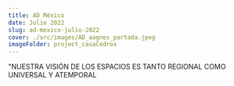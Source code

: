 ```yaml
---
title: AD México
date: Julio 2022
slug: ad-mexico-julio-2022
cover: ./src/images/AD_aagnes_portada.jpeg
imageFolder: project_casaCedros
---
```


"NUESTRA VISIÓN DE LOS ESPACIOS ES TANTO REGIONAL COMO UNIVERSAL Y ATEMPORAL
